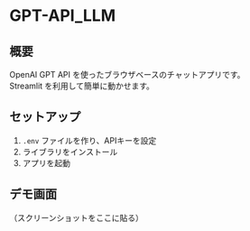 # GPT-API_LLM

## 概要
OpenAI GPT API を使ったブラウザベースのチャットアプリです。  
Streamlit を利用して簡単に動かせます。

## セットアップ
1. `.env` ファイルを作り、APIキーを設定
2. ライブラリをインストール
3. アプリを起動

## デモ画面
（スクリーンショットをここに貼る）

